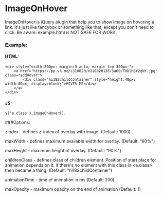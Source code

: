 ImageOnHover
============

ImageOnHover is jQuery plugin that help you to show image on hovering a link.
It's just like fancybox or something like that, except you don't need to click.
Be aware: example.html is NOT SAFE FOR WORK.

### Example:

#### HTML:
```
<div style="width:300px; margin:0 auto; margin-top:300px;">
	<a href="https://pp.vk.me/c310820/v310820136/5a60/TXklH5r2qNY.jpg" class="addHover">
		<div class="hi182childContainer" style="height:40px; width:80px; display:block;">HOVER ME</div>
	</a>
</div>
```

#### JS:
```
$('a.class').imageOnHover();
```

###Options:

zIndex - defines z-index of overlay with image. (Default: 1000)

maxWidth - defines maximum available width for overlay. (Default: "90%")

maxHeight - maximum height of overlay. (Default: "90%")

childrenClass - defines class of children element. Position of start place for animation depends on it. If there's no element with this class in <a.class> then <a> became a thing. (Default: "hi182childContainer")

animationTime - time of animation in ms (Default: 200)

maxOpacity - maximum opacity on the end of animation (Default: 1)

